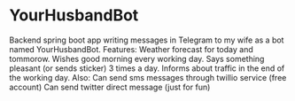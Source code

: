 # YourHusbandBot
Backend spring boot app writing messages in Telegram to my wife as a bot named YourHusbandBot.
Features:
Weather forecast for today and tommorow.
Wishes good morning every working day.
Says something pleasant (or sends sticker) 3 times a day.
Informs about traffic in the end of the working day.
Also:
Can send sms messages through twillio service (free account)
Can send twitter direct message (just for fun)
